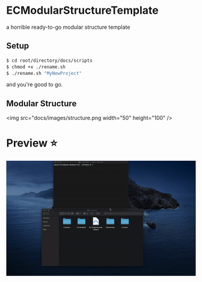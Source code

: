 # ECModularStructureTemplate
a horrible ready-to-go modular structure template

## Setup

```bash
$ cd root/directory/docs/scripts
$ chmod +x ./rename.sh
$ ./rename.sh "MyNewProject"
```
 and you're good to go.

## Modular Structure

<img src="docs/images/structure.png width="50" height="100" />

# Preview :star:

![preview](docs/images/record.gif) 